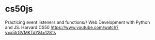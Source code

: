 # cs50js
Practicing event listeners and functions// Web Development with Python and JS. Harvard CS50
https://www.youtube.com/watch?v=x5trGVMKTdY&t=1281s